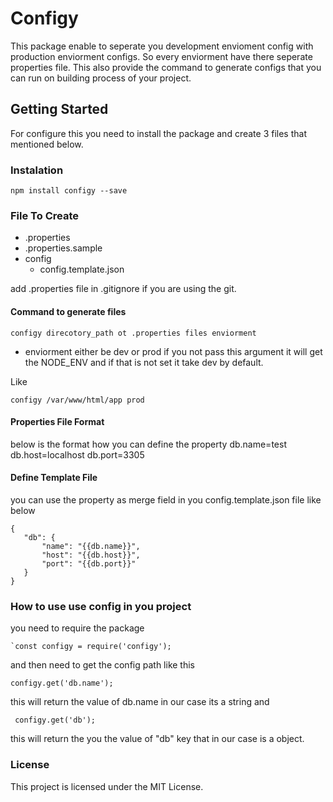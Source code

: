 # Configy
This package enable to seperate you development envioment config with production enviorment configs. So every enviorment have there seperate properties file. This also provide the command to generate configs that you can run on building process of your project.

## Getting Started
For configure this you need to install the package and create 3 files that mentioned below.

### Instalation
`npm install configy --save`

### File To Create
- .properties
- .properties.sample
- config
    - config.template.json

add .properties file in .gitignore if you are using the git.

#### Command to generate files
```
configy direcotory_path ot .properties files enviorment
```
- enviorment either be dev or prod if you not pass this argument it will get the NODE_ENV and if that is not set it take dev by default.

Like
```
configy /var/www/html/app prod
```

#### Properties File Format
below is the format how you can define the property
db.name=test
db.host=localhost
db.port=3305

#### Define Template File
you can use the property as merge field in you config.template.json file like below
```
{
   "db": {
       "name": "{{db.name}}",
       "host": "{{db.host}}",
       "port": "{{db.port}}"
   }
}
```

### How to use use config in you project
you need to require the package
```
`const configy = require('configy');
```
and then need to get the config path like this

```
configy.get('db.name');
```
this will return the value of db.name in our case its a string and
```
 configy.get('db');
 ```
 this will return the you the value of "db" key that in our case is a object.

 ### License
 This project is licensed under the MIT License.

